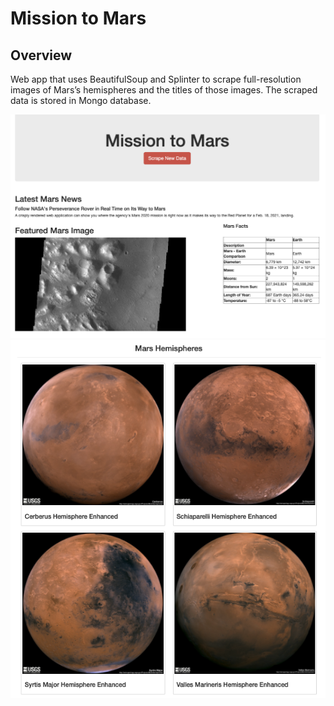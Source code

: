 # Mission to Mars
## Overview
Web app that uses BeautifulSoup and Splinter to scrape full-resolution images of Mars’s hemispheres and the titles of those images. The scraped data is stored in Mongo database.

<img src="https://github.com/juliomeza/Mission-to-Mars/blob/main/screenshots/Mars.png">

<img src="https://github.com/juliomeza/Mission-to-Mars/blob/main/screenshots/Mars_4.png">
